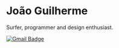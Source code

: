 # João Guilherme

Surfer, programmer and design enthusiast.

[![Gmail Badge](https://img.shields.io/badge/Gmail-D14836?style=for-the-badge&logo=gmail&logoColor=white)](mailto:jjguiferreira2@gmail.com)
